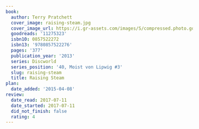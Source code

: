 ```yaml
---
book:
  author: Terry Pratchett
  cover_image: raising-steam.jpg
  cover_image_url: https://i.gr-assets.com/images/S/compressed.photo.goodreads.com/books/1582860489l/11275323._SX98_.jpg
  goodreads: '11275323'
  isbn10: 0857522272
  isbn13: '9780857522276'
  pages: '377'
  publication_year: '2013'
  series: Discworld
  series_position: '40, Moist von Lipwig #3'
  slug: raising-steam
  title: Raising Steam
plan:
  date_added: '2015-04-08'
review:
  date_read: 2017-07-11
  date_started: 2017-07-11
  did_not_finish: false
  rating: 4
---
```

